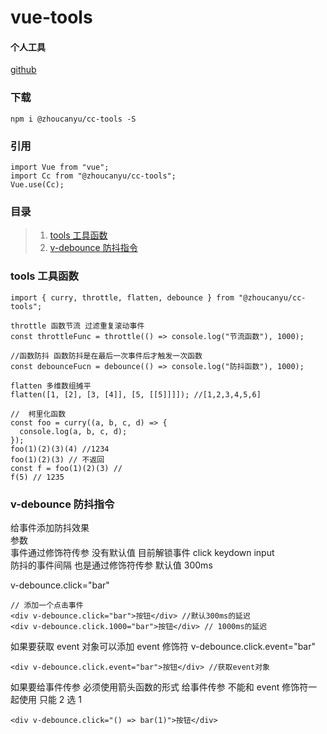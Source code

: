 # vue-tools

#### 个人工具

[github](https://github.com/z253573760/vue-tools)

### 下载

```
npm i @zhoucanyu/cc-tools -S
```

### 引用

```
import Vue from "vue";
import Cc from "@zhoucanyu/cc-tools";
Vue.use(Cc);
```

### 目录

> 1. [tools 工具函数](###tools工具函数)<br>
> 2. [v-debounce 防抖指令](###v-debounce防抖指令)

### tools 工具函数

```
import { curry, throttle, flatten, debounce } from "@zhoucanyu/cc-tools";

throttle 函数节流 过滤重复滚动事件
const throttleFunc = throttle(() => console.log("节流函数"), 1000);

//函数防抖 函数防抖是在最后一次事件后才触发一次函数
const debounceFucn = debounce(() => console.log("防抖函数"), 1000);

flatten 多维数组摊平
flatten([1, [2], [3, [4]], [5, [[5]]]]); //[1,2,3,4,5,6]

//  柯里化函数
const foo = curry((a, b, c, d) => {
  console.log(a, b, c, d);
});
foo(1)(2)(3)(4) //1234
foo(1)(2)(3) // 不返回
const f = foo(1)(2)(3) //
f(5) // 1235

```

### v-debounce 防抖指令

给事件添加防抖效果<br>
参数<br>
事件通过修饰符传参 没有默认值 目前解锁事件 click keydown input<br>
防抖的事件间隔 也是通过修饰符传参 默认值 300ms<br>

v-debounce.click="bar"

```
// 添加一个点击事件
<div v-debounce.click="bar">按钮</div> //默认300ms的延迟
<div v-debounce.click.1000="bar">按钮</div> // 1000ms的延迟
```

如果要获取 event 对象可以添加 event 修饰符
v-debounce.click.event="bar"

```
<div v-debounce.click.event="bar">按钮</div> //获取event对象
```

如果要给事件传参 必须使用箭头函数的形式
给事件传参 不能和 event 修饰符一起使用 只能 2 选 1

```
<div v-debounce.click="() => bar(1)">按钮</div>
```
